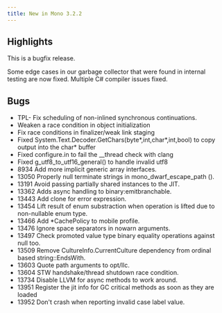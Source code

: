 ```yaml
---
title: New in Mono 3.2.2
---
```


Highlights
----------

This is a bugfix release.

Some edge cases in our garbage collector that were found in internal testing are now fixed. Multiple C# compiler issues fixed.

Bugs
----

-   TPL- Fix scheduling of non-inlined synchronous continuations.
-   Weaken a race condition in object initialization
-   Fix race conditions in finalizer/weak link staging
-   Fixed System.Text.Decoder.GetChars(byte\*,int,char\*,int,bool) to copy output into the char\* buffer
-   Fixed configure.in to fail the __thread check with clang
-   Fixed g_utf8_to_utf16_general() to handle invalid utf8
-   8934 Add more implicit generic array interfaces.
-   13050 Properly null terminate strings in mono_dwarf_escape_path ().
-   13191 Avoid passing partially shared instances to the JIT.
-   13362 Adds async handling to binary:emitbranchable.
-   13443 Add clone for error expression.
-   13454 Lift result of enum substraction when operation is lifted due to non-nullable enum type.
-   13466 Add \*CachePolicy to mobile profile.
-   13476 Ignore space separators in nowarn arguments.
-   13497 Check promoted value type binary equality operations against null too.
-   13509 Remove CultureInfo.CurrentCulture dependency from ordinal based string::EndsWith.
-   13603 Quote path arguments to opt/llc.
-   13604 STW handshake/thread shutdown race condition.
-   13734 Disable LLVM for async methods to work around.
-   13951 Register the jit info for GC critical methods as soon as they are loaded
-   13952 Don't crash when reporting invalid case label value.
